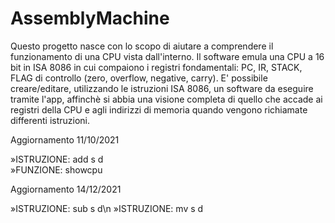 # AssemblyMachine

Questo progetto nasce con lo scopo di aiutare a comprendere il funzionamento di una CPU vista dall'interno.
Il software emula una CPU a 16 bit in ISA 8086 in cui compaiono i registri fondamentali: PC, IR, STACK, FLAG di controllo (zero, overflow, negative, carry). 
E' possibile creare/editare, utilizzando le istruzioni ISA 8086, un software da eseguire tramite l'app, affinchè si abbia una visione completa di quello che accade ai registri della CPU e agli indirizzi di memoria quando vengono richiamate differenti istruzioni.

Aggiornamento 11/10/2021


»ISTRUZIONE: add s d  
»FUNZIONE: showcpu



Aggiornamento 14/12/2021
 
»ISTRUZIONE: sub s d\n
»ISTRUZIONE: mv s d
